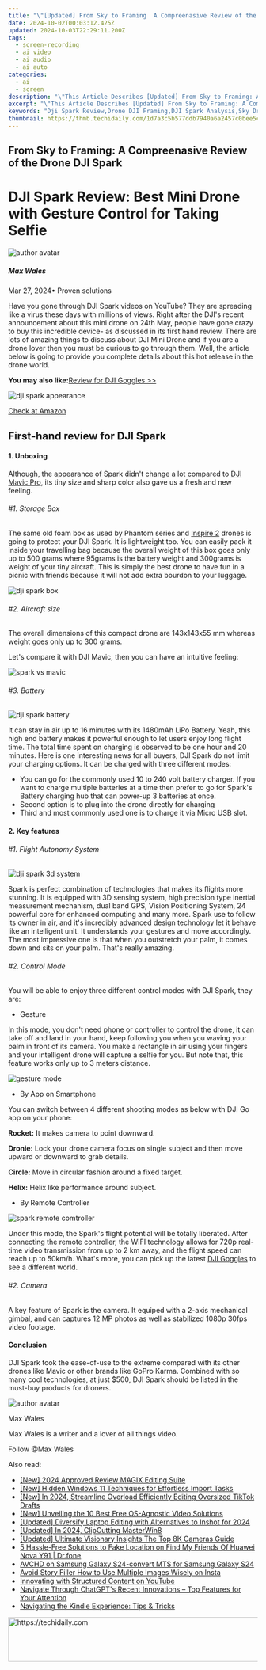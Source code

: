 ```yaml
---
title: "\"[Updated] From Sky to Framing  A Compreenasive Review of the Drone DJI Spark for 2024\""
date: 2024-10-02T00:03:12.425Z
updated: 2024-10-03T22:29:11.200Z
tags: 
  - screen-recording
  - ai video
  - ai audio
  - ai auto
categories: 
  - ai
  - screen
description: "\"This Article Describes [Updated] From Sky to Framing: A Compreenasive Review of the Drone DJI Spark for 2024\""
excerpt: "\"This Article Describes [Updated] From Sky to Framing: A Compreenasive Review of the Drone DJI Spark for 2024\""
keywords: "Dji Spark Review,Drone DJI Framing,DJI Spark Analysis,Sky Drone Exploration,Framing Drone Technology,Sky Drone DJI Insight,Comprehensive DJI Spark"
thumbnail: https://thmb.techidaily.com/1d7a3c5b577ddb7940a6a2457c0bee5c40f1807e21452ed2f6065cb51e5a9f16.jpg
---
```


## From Sky to Framing: A Compreenasive Review of the Drone DJI Spark

# DJI Spark Review: Best Mini Drone with Gesture Control for Taking Selfie

![author avatar](https://images.wondershare.com/filmora/article-images/max-wales-author.jpg)

##### Max Wales

 Mar 27, 2024• Proven solutions

Have you gone through DJI Spark videos on YouTube? They are spreading like a virus these days with millions of views. Right after the DJI's recent announcement about this mini drone on 24th May, people have gone crazy to buy this incredible device- as discussed in its first hand review. There are lots of amazing things to discuss about DJI Mini Drone and if you are a drone lover then you must be curious to go through them. Well, the article below is going to provide you complete details about this hot release in the drone world.

**You may also like:**[Review for DJI Goggles >>](https://tools.techidaily.com/wondershare/filmora/download/)

![dji spark appearance](https://images.wondershare.com/filmora/article-images/dji-spark-appearance.jpg)

[Check at Amazon](https://www.amazon.com/gp/product/B072JTDRTZ/ref=as%5Fli%5Ftl?ie=UTF8&tag=vs-flora-20&camp=1789&creative=9325&linkCode=as2&creativeASIN=B072JTDRTZ&linkId=bec9204052e4183cc85b81f2a73bc8d2)

## First-hand review for DJI Spark

#### 1\.  Unboxing

 Although, the appearance of Spark didn't change a lot compared to [DJI Mavic Pro](https://tools.techidaily.com/wondershare/filmora/download/), its tiny size and sharp color also gave us a fresh and new feeling.

###### #1\. Storage Box

 The same old foam box as used by Phantom series and [Inspire 2](https://tools.techidaily.com/wondershare/filmora/download/) drones is going to protect your DJI Spark. It is lightweight too. You can easily pack it inside your travelling bag because the overall weight of this box goes only up to 500 grams where 95grams is the battery weight and 300grams is weight of your tiny aircraft. This is simply the best drone to have fun in a picnic with friends because it will not add extra bourdon to your luggage.

![dji spark box](https://images.wondershare.com/filmora/article-images/dji-spark-box.jpg)

###### #2\. Aircraft size

 The overall dimensions of this compact drone are 143x143x55 mm whereas weight goes only up to 300 grams.

 Let's compare it with DJI Mavic, then you can have an intuitive feeling:

![spark vs mavic](https://images.wondershare.com/filmora/article-images/spark-vs-mavic.jpg)

###### #3\. Battery

![dji spark battery](https://images.wondershare.com/filmora/article-images/dji-spark-battery.jpg)

 It can stay in air up to 16 minutes with its 1480mAh LiPo Battery. Yeah, this high end battery makes it powerful enough to let users enjoy long flight time. The total time spent on charging is observed to be one hour and 20 minutes. Here is one interesting news for all buyers, DJI Spark do not limit your charging options. It can be charged with three different modes:

* You can go for the commonly used 10 to 240 volt battery charger. If you want to charge multiple batteries at a time then prefer to go for Spark's Battery charging hub that can power-up 3 batteries at once.
* Second option is to plug into the drone directly for charging
* Third and most commonly used one is to charge it via Micro USB slot.

#### 2\. Key features

###### #1\. Flight Autonomy System

![dji spark 3d system](https://images.wondershare.com/filmora/article-images/dji-spark-3d-system.jpg)

 Spark is perfect combination of technologies that makes its flights more stunning. It is equipped with 3D sensing system, high precision type inertial measurement mechanism, dual band GPS, Vision Positioning System, 24 powerful core for enhanced computing and many more. Spark use to follow its owner in air, and it's incredibly advanced design technology let it behave like an intelligent unit. It understands your gestures and move accordingly. The most impressive one is that when you outstretch your palm, it comes down and sits on your palm. That's really amazing.

###### #2\. Control Mode

 You will be able to enjoy three different control modes with DJI Spark, they are:

* Gesture

 In this mode, you don't need phone or controller to control the drone, it can take off and land in your hand, keep following you when you waving your palm in front of its camera. You make a rectangle in air using your fingers and your intelligent drone will capture a selfie for you. But note that, this feature works only up to 3 meters distance.

![gesture mode](https://images.wondershare.com/filmora/article-images/gesture-mode.gif)

* By App on Smartphone

 You can switch between 4 different shooting modes as below with DJI Go app on your phone:

**Rocket:** It makes camera to point downward.

**Dronie:** Lock your drone camera focus on single subject and then move upward or downward to grab details.

**Circle:** Move in circular fashion around a fixed target.

**Helix:** Helix like performance around subject.

* By Remote Controller

![spark remote comtroller](https://images.wondershare.com/filmora/article-images/spark-remote-comtroller.jpg)

 Under this mode, the Spark's flight potential will be totally liberated. After connecting the remote controller, the WIFI technology allows for 720p real-time video transmission from up to 2 km away, and the flight speed can reach up to 50km/h. What's more, you can pick up the latest [DJI Goggles](https://tools.techidaily.com/wondershare/filmora/download/) to see a different world.

###### #2\. Camera

 A key feature of Spark is the camera. It equiped with a 2-axis mechanical gimbal, and can captures 12 MP photos as well as stabilized 1080p 30fps video footage.

#### Conclusion

 DJI Spark took the ease-of-use to the extreme compared with its other drones like Mavic or other brands like GoPro Karma. Combined with so many cool technologies, at just $500, DJI Spark should be listed in the must-buy products for droners.

![author avatar](https://images.wondershare.com/filmora/article-images/max-wales-author.jpg)

Max Wales

Max Wales is a writer and a lover of all things video.

Follow @Max Wales


<ins class="adsbygoogle"
     style="display:block"
     data-ad-format="autorelaxed"
     data-ad-client="ca-pub-7571918770474297"
     data-ad-slot="1223367746"></ins>



<ins class="adsbygoogle"
     style="display:block"
     data-ad-client="ca-pub-7571918770474297"
     data-ad-slot="8358498916"
     data-ad-format="auto"
     data-full-width-responsive="true"></ins>


<span class="atpl-alsoreadstyle">Also read:</span>
<div><ul>
<li><a href="https://fox-links.techidaily.com/new-2024-approved-review-magix-editing-suite/"><u>[New] 2024 Approved Review MAGIX Editing Suite</u></a></li>
<li><a href="https://some-techniques.techidaily.com/new-hidden-windows-11-techniques-for-effortless-import-tasks/"><u>[New] Hidden Windows 11 Techniques for Effortless Import Tasks</u></a></li>
<li><a href="https://fox-links.techidaily.com/new-in-2024-streamline-overload-efficiently-editing-oversized-tiktok-drafts/"><u>[New] In 2024, Streamline Overload Efficiently Editing Oversized TikTok Drafts</u></a></li>
<li><a href="https://some-approaches.techidaily.com/new-unveiling-the-10-best-free-os-agnostic-video-solutions/"><u>[New] Unveiling the 10 Best Free OS-Agnostic Video Solutions</u></a></li>
<li><a href="https://fox-links.techidaily.com/updated-diversify-laptop-editing-with-alternatives-to-inshot-for-2024/"><u>[Updated] Diversify Laptop Editing with Alternatives to Inshot for 2024</u></a></li>
<li><a href="https://fox-links.techidaily.com/updated-in-2024-clipcutting-masterwin8/"><u>[Updated] In 2024, ClipCutting MasterWin8</u></a></li>
<li><a href="https://fox-links.techidaily.com/updated-ultimate-visionary-insights-the-top-8k-cameras-guide/"><u>[Updated] Ultimate Visionary Insights The Top 8K Cameras Guide</u></a></li>
<li><a href="https://location-fake.techidaily.com/5-hassle-free-solutions-to-fake-location-on-find-my-friends-of-huawei-nova-y91-drfone-by-drfone-virtual-android/"><u>5 Hassle-Free Solutions to Fake Location on Find My Friends Of Huawei Nova Y91 | Dr.fone</u></a></li>
<li><a href="https://phone-solutions.techidaily.com/avchd-on-samsung-galaxy-s24-convert-mts-for-samsung-galaxy-s24-by-aiseesoft-video-converter-play-mts-on-android/"><u>AVCHD on Samsung Galaxy S24-convert MTS for Samsung Galaxy S24</u></a></li>
<li><a href="https://instagram-clips.techidaily.com/avoid-story-filler-how-to-use-multiple-images-wisely-on-insta/"><u>Avoid Story Filler How to Use Multiple Images Wisely on Insta</u></a></li>
<li><a href="https://youtube-lab.techidaily.com/ating-with-structured-content-on-youtube/"><u>Innovating with Structured Content on YouTube</u></a></li>
<li><a href="https://tech-revival.techidaily.com/navigate-through-chatgpts-recent-innovations-top-features-for-your-attention/"><u>Navigate Through ChatGPT's Recent Innovations – Top Features for Your Attention</u></a></li>
<li><a href="https://buynow-info.techidaily.com/navigating-the-kindle-experience-tips-and-tricks/"><u>Navigating the Kindle Experience: Tips & Tricks</u></a></li>
</ul></div>

<!-- affiliate ads begin -->
<a href="https://appsumo.8odi.net/c/5597632/2100526/7443" target="_top" id="2100526">
  <img src="//a.impactradius-go.com/display-ad/7443-2100526" border="0" alt="https://techidaily.com" width="728" height="90"/>
</a>
<img height="0" width="0" src="https://appsumo.8odi.net/i/5597632/2100526/7443" style="position:absolute;visibility:hidden;" border="0" />
<!-- affiliate ads end -->

